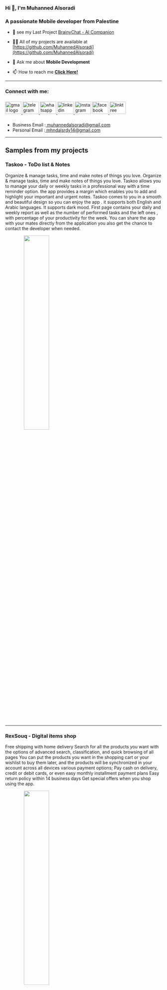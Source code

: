 <h3 align="left">Hi 👋, I'm Muhanned Alsoradi</h3>
<h3 align="left">A passionate Mobile developer from Palestine</h3>

- 🔭 see my Last Project <a href="https://play.google.com/store/apps/details?id=com.muhanned01.gptzero01">BrainyChat - AI Companion</a>

- 👨‍💻 All of my projects are available at [https://github.com/MuhannedAlsoradi](https://github.com/MuhannedAlsoradi)

- 💬 Ask me about **Mobile Development**

- 📫 How to reach me **[Click Here!](https://linktr.ee/muhanneddalsoradi)**
<hr>
<h3 align="left">Connect with me:</h3>

###

<div align="left">
  <a href="mailto:muhannedalsoradi@gmail.com" target="_blank">
    <img src="https://raw.githubusercontent.com/maurodesouza/profile-readme-generator/master/src/assets/icons/social/gmail/default.svg" width="52" height="40" alt="gmail logo"  />
  </a>
  <a href="https://t.me/SoftwareSage" target="_blank">
    <img src="https://raw.githubusercontent.com/maurodesouza/profile-readme-generator/master/src/assets/icons/social/telegram/default.svg" width="52" height="40" alt="telegram logo"  />
  </a>
  <a href="https://wa.me/+9720598191753" target="_blank">
    <img src="https://raw.githubusercontent.com/maurodesouza/profile-readme-generator/master/src/assets/icons/social/whatsapp/default.svg" width="52" height="40" alt="whatsapp logo"  />
  </a>
  <a href="https://www.linkedin.com/in/muhanned-alsoradi-695327244/" target="_blank">
    <img src="https://raw.githubusercontent.com/maurodesouza/profile-readme-generator/master/src/assets/icons/social/linkedin/default.svg" width="52" height="40" alt="linkedin logo"  />
  </a>
  <img src="https://raw.githubusercontent.com/maurodesouza/profile-readme-generator/master/src/assets/icons/social/instagram/default.svg" width="52" height="40" alt="instagram logo"  />
  <a href="https://www.facebook.com/profile.php?id=100010273774769" target="_blank">
    <img src="https://raw.githubusercontent.com/maurodesouza/profile-readme-generator/master/src/assets/icons/social/facebook/default.svg" width="52" height="40" alt="facebook logo"  />
  </a>
  <a href="https://linktr.ee/muhanneddalsoradi" target="_blank">
    <img src="https://raw.githubusercontent.com/maurodesouza/profile-readme-generator/master/src/assets/icons/social/linktree/default.svg" width="52" height="40" alt="linktree logo"  />
  </a>
</div>

###
<p align="left">
  <ul>
    <li>Business Email :<a href="mailto:muhannedalsoradi@gmail.com"> muhannedalsoradi@gmail.com</a></li>
    <li>Personal Email :<a href="mailto:mhndalsrdy14@gmail.com"> mhndalsrdy14@gmail.com</a></li>
  </ul>  



<hr>
<h2>Samples from my projects</h2>
<h3>Taskoo - ToDo list & Notes</h3>
<p>Organize & manage tasks, time and make notes of things you love.
Organize & manage tasks, time and make notes of things you love.
Taskoo allows you to manage your daily or weekly tasks in a professional way with a time reminder option.
the app provides a margin which enables you to add and highlight your important and urgent notes.
Taskoo comes to you in a smooth and beautiful design  so you can enjoy the app .
it  supports both English and Arabic languages.
It supports dark mood.
First page contains your daily and weekly report as well as the number of performed tasks and the left ones , with percentage of your productivity for the week.
You can share the app with your mates directly from the application you also get the chance to contact the developer when needed.
  <br>
</p>
<p><a href="https://play.google.com/store/apps/details?id=com.muhanned01.taskoo" align="center" target="_blank" ><img src="https://camo.githubusercontent.com/6a201cb97d03bc046f135d063bd3949856526d0ba23e3d45edc436a1fa5499e7/68747470733a2f2f696d672e736869656c64732e696f2f62616467652f47657425323069742532306f6e253230676f6f676c65253230706c61792d626c75652e7376673f7374796c653d666f722d7468652d6261646765266c6f676f3d676f6f676c652d706c6179" width="40%"></img></a></p>
<hr>
<h3>RexSouq - Digital items shop</h3>
<p>Free shipping with home delivery
Search for all the products you want with the options of advanced search, classification, and quick browsing of all pages
You can put the products you want in the shopping cart or your wishlist to buy them later, and the products will be synchronized in your account across all devices
various payment options; Pay cash on delivery, credit or debit cards, or even easy monthly installment payment plans
Easy return policy within 14 business days
Get special offers when you shop using the app.
  <br>
</p>
<p><a href="https://play.google.com/store/apps/details?id=com.Gamers.Shopping&hl=en_US&gl=US" align="center" target="_blank" ><img src="https://camo.githubusercontent.com/6a201cb97d03bc046f135d063bd3949856526d0ba23e3d45edc436a1fa5499e7/68747470733a2f2f696d672e736869656c64732e696f2f62616467652f47657425323069742532306f6e253230676f6f676c65253230706c61792d626c75652e7376673f7374796c653d666f722d7468652d6261646765266c6f676f3d676f6f676c652d706c6179" width="40%"></img></a></p>
<p><a href="https://apps.apple.com/sa/app/%D8%B3%D9%81%D9%86-%D8%AA%D9%8A-%D9%82%D9%8A%D9%85%D8%B1/id1559331777?l=ar" align="center" target="_blank" ><img src="https://camo.githubusercontent.com/84d0c40978410f7bcbf2eb4a4d026edf86d2964076277aedebf9cb519c141064/68747470733a2f2f696d672e736869656c64732e696f2f62616467652f47657425323069742532306f6e25323061707025323073746f72652d626c61636b2e7376673f7374796c653d666f722d7468652d6261646765266c6f676f3d6170702d73746f7265266c6f676f436f6c6f723d7768697465" width="40%"></img></a></p>
<hr>
<h3>BrainyChat - AI Companion</h3>
<p>
BrainyChat - AI Companion can power your Business and Answers Anything instantly.
Application built basically on artificial intelligence provided by Open Ai, to offer you special services.
The ability to talk with through chatbot technique, it can offers you codes in the programming field within few seconds, provides you with programming articles with the right path to track a software field.
The ability to write long articles and emails.
Provides you with full sufficient answers for any question.
generate images through Al image generator which gives you detailed information about the photo.
It comes with different sizes suites all the devices with smooth elegant design.
Comes with dark and light mode.
Offers the customers the chance to contact directly with the programmer.
The ability to share the application easily.
The ability to Voice talk with the bot.
The ability to Share any answer you want.
You can convert text to audio.
  <br>
</p>
<p><a href="https://play.google.com/store/apps/details?id=com.muhanned01.gptzero01" align="center" target="_blank" ><img src="https://camo.githubusercontent.com/6a201cb97d03bc046f135d063bd3949856526d0ba23e3d45edc436a1fa5499e7/68747470733a2f2f696d672e736869656c64732e696f2f62616467652f47657425323069742532306f6e253230676f6f676c65253230706c61792d626c75652e7376673f7374796c653d666f722d7468652d6261646765266c6f676f3d676f6f676c652d706c6179" width="40%"></img></a></p>
<hr>
<h2 align="left">Languages & Tools I code with:</h2>

###

<div align="left">
  <img src="https://cdn.jsdelivr.net/gh/devicons/devicon/icons/flutter/flutter-original.svg" height="40" alt="flutter logo"  />
  <img width="12" />
  <img src="https://cdn.jsdelivr.net/gh/devicons/devicon/icons/figma/figma-original.svg" height="40" alt="figma logo"  />
  <img width="12" />
  <img src="https://cdn.jsdelivr.net/gh/devicons/devicon/icons/dart/dart-original.svg" height="40" alt="dart logo"  />
  <img width="12" />
  <img src="https://cdn.jsdelivr.net/gh/devicons/devicon/icons/firebase/firebase-plain.svg" height="40" alt="firebase logo"  />
  <img width="12" />
  <img src="https://cdn.jsdelivr.net/gh/devicons/devicon/icons/vscode/vscode-original.svg" height="40" alt="vscode logo"  />
  <img width="12" />
  <img src="https://cdn.jsdelivr.net/gh/devicons/devicon/icons/androidstudio/androidstudio-original.svg" height="40" alt="androidstudio logo"  />
  <img width="12" />
  <img src="https://cdn.jsdelivr.net/gh/devicons/devicon/icons/git/git-original.svg" height="40" alt="git logo"  />
  <img width="12" />
  <img src="https://cdn.jsdelivr.net/gh/devicons/devicon/icons/kotlin/kotlin-original.svg" height="40" alt="kotlin logo"  />
  <img width="12" />
  <img src="https://cdn.jsdelivr.net/gh/devicons/devicon/icons/java/java-original.svg" height="40" alt="java logo"  />
  <img width="12" />
  <img src="https://cdn.jsdelivr.net/gh/devicons/devicon/icons/android/android-original.svg" height="40" alt="android logo"  />
  <img width="12" />
  <img src="https://cdn.jsdelivr.net/gh/devicons/devicon/icons/apple/apple-original.svg" height="40" alt="apple logo"  />
  <img width="12" />
  <img src="https://cdn.jsdelivr.net/gh/devicons/devicon/icons/c/c-original.svg" height="40" alt="c logo"  />
  <img width="12" />
  <img src="https://cdn.jsdelivr.net/gh/devicons/devicon/icons/cplusplus/cplusplus-original.svg" height="40" alt="cplusplus logo"  />
  <img width="12" />
  <img src="https://cdn.jsdelivr.net/gh/devicons/devicon/icons/html5/html5-original.svg" height="40" alt="html5 logo"  />
  <img width="12" />
  <img src="https://cdn.jsdelivr.net/gh/devicons/devicon/icons/css3/css3-original.svg" height="40" alt="css3 logo"  />
  <img width="12" />
  <img src="https://cdn.jsdelivr.net/gh/devicons/devicon/icons/python/python-original.svg" height="40" alt="python logo"  />
  <img width="12" />
  <img src="https://cdn.worldvectorlogo.com/logos/adobe-xd.svg" height="40" alt="xd logo"  />
</div>
<hr>
<h2>GitHub stats:</h2>
<p>&nbsp;<img align="center" src="https://github-readme-stats.vercel.app/api?username=muhannedalsoradi&show_icons=true&locale=en" alt="muhannedalsoradi" /></p>
<p><img align="left" src="https://github-readme-stats.vercel.app/api/top-langs?username=muhannedalsoradi&show_icons=true&locale=en&layout=compact" alt="muhannedalsoradi" /></p>
